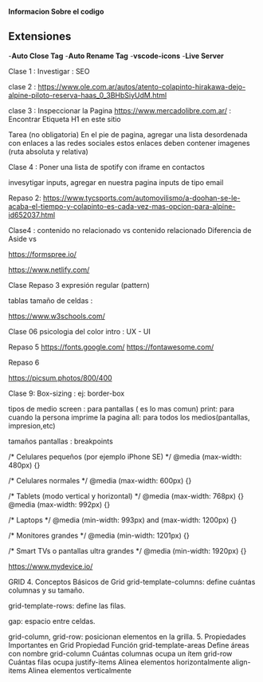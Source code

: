 **Informacion Sobre el codigo**


## Extensiones

-**Auto Close Tag**
-**Auto Rename Tag**
-**vscode-icons**
-**Live Server**

Clase 1 :
Investigar : SEO

clase 2 : 
https://www.ole.com.ar/autos/atento-colapinto-hirakawa-dejo-alpine-piloto-reserva-haas_0_3BHbSiyUdM.html

clase 3 : 
Inspeccionar la Pagina
https://www.mercadolibre.com.ar/ : Encontrar Etiqueta H1 en este sitio

Tarea (no obligatoria)
En el pie de pagina, agregar una lista desordenada con enlaces a las redes sociales
estos enlaces deben contener imagenes (ruta absoluta y relativa)

Clase 4 :
Poner una lista de spotify con iframe en contactos

invesytigar inputs, agregar en nuestra pagina inputs de tipo email


Repaso 2: https://www.tycsports.com/automovilismo/a-doohan-se-le-acaba-el-tiempo-y-colapinto-es-cada-vez-mas-opcion-para-alpine-id652037.html

Clase4 :
contenido no relacionado vs contenido relacionado
Diferencia de Aside vs 


https://formspree.io/


https://www.netlify.com/

Clase Repaso 3
expresión regular (pattern)

tablas tamaño de celdas : 

https://www.w3schools.com/

Clase 06
psicologia del color
intro : UX - UI


Repaso 5
https://fonts.google.com/
https://fontawesome.com/

Repaso 6

https://picsum.photos/800/400

Clase 9:
Box-sizing : ej: border-box

tipos de medio
screen : para pantallas ( es lo mas comun)
print: para cuando la persona imprime la pagina
all: para todos los medios(pantallas, impresion,etc)

tamaños pantallas : breakpoints

/* Celulares pequeños (por ejemplo iPhone SE) */
@media (max-width: 480px) {}

/* Celulares normales */
@media (max-width: 600px) {}

/* Tablets (modo vertical y horizontal) */
@media (max-width: 768px) {} 
@media (max-width: 992px) {}

/* Laptops */
@media (min-width: 993px) and (max-width: 1200px) {}

/* Monitores grandes */
@media (min-width: 1201px) {}

/* Smart TVs o pantallas ultra grandes */
@media (min-width: 1920px) {}

https://www.mydevice.io/


GRID
4. Conceptos Básicos de Grid
grid-template-columns: define cuántas columnas y su tamaño.

grid-template-rows: define las filas.

gap: espacio entre celdas.

grid-column, grid-row: posicionan elementos en la grilla.
5. Propiedades Importantes en Grid
Propiedad	Función
grid-template-areas	Define áreas con nombre
grid-column	Cuántas columnas ocupa un ítem
grid-row	Cuántas filas ocupa
justify-items	Alinea elementos horizontalmente
align-items	Alinea elementos verticalmente

